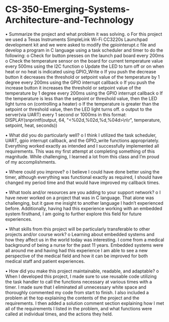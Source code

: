 # CS-350-Emerging-Systems-Architecture-and-Technology

•	Summarize the project and what problem it was solving.
 o For this project we used a Texas Instruments SimpleLink Wi-Fi CC3220s Launchpad development kit and we were asked to modify the gpiointerupt.c file and develop a program in C language using a 
   task scheduler and timer to do the following:
  o  	Check for button presses on the launch pad board every 200ms
  o  	Check the temperature sensor on the board for current temperature value every 500ms using the I2C function
  o	  Update the LED to turn off or on when heat or no heat is indicated using GPIO_Write
  o  	If you push the decrease button it decreases the threshold or setpoint value of the temperature by 1 degree every 200ms using the GPIO interrupt callback
  o	  If you push the increase button it increases the threshold or setpoint value of the temperature by 1 degree every 200ms using the GPIO interrupt callback
  o	  If the temperature is less than the setpoint or threshold value, then the LED light turns on (controlling a heater)
  o	  If the temperature is greater than the setpoint or threshold value, then the LED light turns off.
  o	  output to the server(via UART) every 1 second or 1000ms in this format: DISPLAY(snprintf(output, 64, "<%02d,%02d,%d,%04d>\n\r", temperature, setpoint, heat, seconds))
  
•	What did you do particularly well?
 o I think I utilized the task scheduler, UART, gpio interrupt callback, and the GPIO_write functions appropriately. Everything worked exactly as intended and I successfully implemented all 
    requirements. This was my first attempt at completing something of this magnitude. While challenging, I learned a lot  from this class and I’m proud of my accomplishments.
    
•	Where could you improve?
 o	I believe I could have done better using the timer, although everything was functional exactly as required, I should have changed my period time and that would have improved my callback times.
 
•	What tools and/or resources are you adding to your support network?
 o	I have never worked on a project that was in C language. That alone was challenging, but it gave me insight to another language I hadn’t experienced before. Additionally, having had this 
    experience working with an embedded system firsthand, I am going to further explore this field for future experiences. 
    
•	What skills from this project will be particularly transferable to other projects and/or course work?
 o	Learning about embedded systems and how they affect us in the world today was interesting. I come from a medical background of being a nurse for the past 11 years. Embedded systems were all 
    around me and having had this experience I am able to see a new perspective of the medical field and how it can be improved for both medical staff and patient experiences.
    
•	How did you make this project maintainable, readable, and adaptable?
 o	When I developed this project, I made sure to use reusable code utilizing the task handler to call the functions necessary at various times with a timer. I made sure that I eliminated all 
    unnecessary white space and thoroughly commented my code from start to finish. I also included a problem at the top explaining the contents of the project and the requirements. I then added a 
    solution comment section explaining how I met all of the requirements I listed in the problem, and what functions were called at individual times, and the actions they held.
